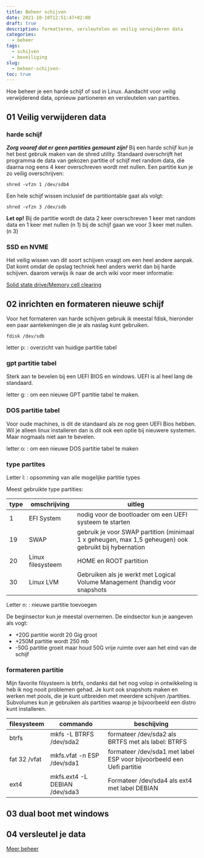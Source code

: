 ```yaml
---
title: Beheer schijven
date: 2021-10-10T12:51:47+02:00
draft: true
description: formatteren, versleutelen en veilig verwijderen data
categories:
  - beheer
tags:
  - schijven
  - beveiliging
slug:
  - beheer-schijven-
toc: true
---
```


Hoe beheer je een harde schijf of ssd in Linux. Aandacht voor veilig verwijderend data, opnieuw partioneren en versleutelen van partities.

<!--more-->

## 01 Veilig verwijderen data

### harde schijf

***Zorg vooraf dat er geen partities gemount zijn!***
Bij een harde schijf kun je het best gebruik maken van de shred utility. Standaard overschrijft het programma de data van gekozen partitie of schijf met random data, die daarna nog eens 4 keer overschreven wordt met nullen.
Een partitie kun je zo veilig overschrijven:

    shred -vfzn 1 /dev/sdb4

Een hele schijf wissen inclusief de partitiontable gaat als volgt:

    shred -vfzn 3 /dev/sdb

**Let op!**
Bij de partitie wordt de data 2 keer overschreven 1 keer met random data en 1 keer met nullen (n 1) bij de schijf gaan we voor 3 keer met nullen. (n 3)

### SSD en NVME

Het veilig wissen van dit soort schijven vraagt om een heel andere aanpak. Dat komt omdat de opslag techniek heel anders werkt dan bij harde schijven. daarom verwijs ik naar de arch wiki voor meer informatie:

[Solid state drive/Memory cell clearing](https://wiki.archlinux.org/title/Solid_state_drive/Memory_cell_clearing)

## 02 inrichten en formateren nieuwe schijf

Voor het formateren van harde schijven gebruik ik meestal fdisk, hieronder een paar aantekeningen die je als naslag kunt gebruiken.

    fdisk /dev/sdb

letter p:
: overzicht van huidige partitie tabel

### gpt partitie tabel

Sterk aan te bevelen bij een UEFI BIOS en windows. UEFI is al heel lang de standaard.

letter g:
: om een nieuwe GPT partitie tabel te maken.

### DOS partitie tabel

Voor oude machines, is dit de standaard als ze nog geen UEFI Bios hebben. Wil je alleen linux installeren dan is dit ook een optie bij nieuwere systemen. Maar nogmaals niet aan te bevelen.

letter o:
: om een nieuwe DOS partitie tabel te maken

### type partites

Letter l:
: opsomming van alle mogelijke partitie types

Meest gebruikte type partities:

|type|omschrijving|uitleg|
|----|-----------|------|
|1|EFI System| nodig voor de bootloader om een UEFI systeem te starten|
|19|SWAP| gebruik je voor SWAP partition (minimaal 1 x geheugen, max 1,5 geheugen) ook gebruikt bij hybernation|
|20|Linux filesysteem|HOME en ROOT partition|
|30|Linux LVM|Gebruiken als je werkt met Logical Volume Management (handig voor snapshots|

Letter n:
: nieuwe partitie toevoegen

De beginsector kun je meestal overnemen.
De eindsector kun je aangeven als vogt:
- +20G partitie wordt 20 Gig groot
- +250M partitie wordt 250 mb
- -50G partitie groeit maar houd 50G vrije ruimte over aan het eind van de schijf

### formateren partitie

Mijn favorite filsysteem is btrfs, ondanks dat het nog volop in ontwikkeling is heb ik nog nooit problemen gehad.
Je kunt ook snapshots maken en werken met pools, die je kunt uitbreiden met meerdere schijven /partities. Subvolumes kun je gebruiken als partities waarop je bijvoorbeeld een distro kunt installeren.

|filesysteem|commando|beschijving|
|-----------|--------|-----------|
|btrfs|mkfs -L BTRFS /dev/sda2|formateer /dev/sda2 als BRTFS met als label: BTRFS|
|fat 32 /vfat|mkfs.vfat -n ESP /dev/sda1|formateer /dev/sda1 met label ESP voor bijvoorbeeld een Uefi partitie|
|ext4|mkfs.ext4 -L DEBIAN /dev/sda3|Formateer /dev/sda4 als ext4 met label DEBIAN|

## 03 dual boot met windows

## 04 versleutel je data

[Meer beheer](/categories/beheer)

